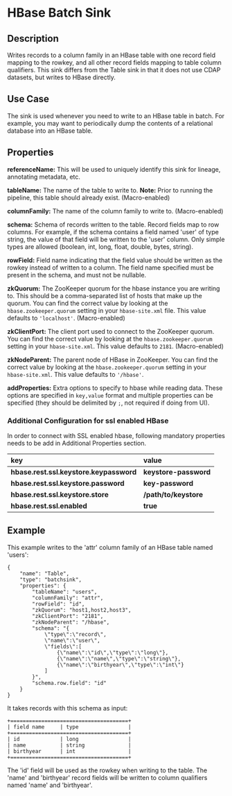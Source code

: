 # HBase Batch Sink


## Description
Writes records to a column family in an HBase table with one record field mapping
to the rowkey, and all other record fields mapping to table column qualifiers.
This sink differs from the Table sink in that it does not use CDAP datasets, but writes
to HBase directly.


## Use Case
The sink is used whenever you need to write to an HBase table in batch. For example,
you may want to periodically dump the contents of a relational database into an HBase table.


## Properties
**referenceName:** This will be used to uniquely identify this sink for lineage, annotating metadata, etc.

**tableName:** The name of the table to write to. **Note:** Prior to running the pipeline,
this table should already exist. (Macro-enabled)

**columnFamily:** The name of the column family to write to. (Macro-enabled)

**schema:** Schema of records written to the table. Record fields map to row columns. For
example, if the schema contains a field named 'user' of type string, the value of that
field will be written to the 'user' column. Only simple types are allowed (boolean, int,
long, float, double, bytes, string).

**rowField:** Field name indicating that the field value should
be written as the rowkey instead of written to a column. The field name specified must be present in
the schema, and must not be nullable.

**zkQuorum:** The ZooKeeper quorum for the hbase instance you are writing to. This should
be a comma-separated list of hosts that make up the quorum. You can find the correct value
by looking at the ``hbase.zookeeper.quorum`` setting in your ``hbase-site.xml`` file. This value
defaults to ``'localhost'``. (Macro-enabled)

**zkClientPort:** The client port used to connect to the ZooKeeper quorum.
You can find the correct value by looking at the ``hbase.zookeeper.quorum`` setting in your ``hbase-site.xml``.
This value defaults to ``2181``. (Macro-enabled)

**zkNodeParent:** The parent node of HBase in ZooKeeper. 
You can find the correct value by looking at the ``hbase.zookeeper.quorum`` setting in your ``hbase-site.xml``.
This value defaults to ``'/hbase'``.

**addProperties:** Extra options to specify to hbase while reading data.
These options are specified in `key,value` format and multiple properties can be specified 
(they should be delimited by `;`, not required if doing from UI).

### Additional Configuration for ssl enabled HBase
In order to connect with SSL enabled hbase, following mandatory properties needs to be add in Additional Properties section.

| key | value |
| :---| :---- |
| **hbase.rest.ssl.keystore.keypassword** | **keystore-password** |
| **hbase.rest.ssl.keystore.password** | **key-password** |
| **hbase.rest.ssl.keystore.store** | **/path/to/keystore** |
| **hbase.rest.ssl.enabled** | **true** |


## Example
This example writes to the 'attr' column family of an HBase table named 'users':

    {
        "name": "Table",
        "type": "batchsink",
        "properties": {
            "tableName": "users",
            "columnFamily": "attr",
            "rowField": "id",
            "zkQuorum": "host1,host2,host3",
            "zkClientPort": "2181",
            "zkNodeParent": "/hbase",
            "schema": "{
                \"type\":\"record\",
                \"name\":\"user\",
                \"fields\":[
                    {\"name\":\"id\",\"type\":\"long\"},
                    {\"name\":\"name\",\"type\":\"string\"},
                    {\"name\":\"birthyear\",\"type\":\"int\"}
                ]
            }",
            "schema.row.field": "id"
        }
    }

It takes records with this schema as input:

    +======================================+
    | field name     | type                |
    +======================================+
    | id             | long                |
    | name           | string              |
    | birthyear      | int                 |
    +======================================+

The 'id' field will be used as the rowkey when writing to the table. The 'name' and 'birthyear' record
fields will be written to column qualifiers named 'name' and 'birthyear'.
